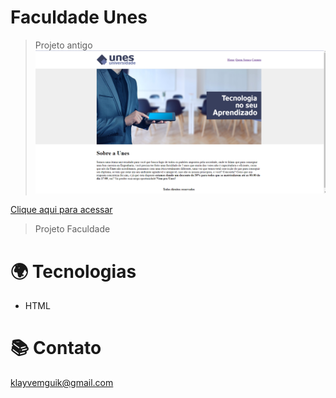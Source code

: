 # Faculdade Unes 
>Projeto antigo
![preview](./SiteFaculdade/github/Unes.png)




[Clique aqui para acessar](klayvemguimaraes.github.io/SiteFaculdade/index/index)

> Projeto Faculdade
 

# 🌍 Tecnologias
- HTML 

# 📚 Contato
klayvemguik@gmail.com

